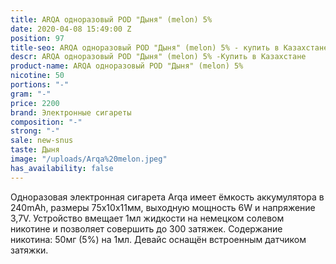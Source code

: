 ```yaml
---
title: ARQA одноразовый POD "Дыня" (melon) 5%
date: 2020-04-08 15:49:00 Z
position: 97
title-seo: ARQA одноразовый POD "Дыня" (melon) 5% - купить в Казахстане
descr: ARQA одноразовый POD "Дыня" (melon) 5% -Купить в Казахстане
product-name: ARQA одноразовый POD "Дыня" (melon) 5%
nicotine: 50
portions: "-"
gram: "-"
price: 2200
brand: Электронные сигареты
composition: "-"
strong: "-"
sale: new-snus
taste: Дыня
image: "/uploads/Arqa%20melon.jpeg"
has_availability: false
---
```


Одноразовая электронная сигарета Arqa имеет ёмкость аккумулятора в 240mAh, размеры 75х10х11мм, выходную мощность 6W и напряжение 3,7V. Устройство вмещает 1мл жидкости на немецком солевом никотине и позволяет совершить до 300 затяжек. Содержание никотина: 50мг (5%) на 1мл. Девайс оснащён встроенным датчиком затяжки.